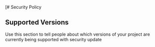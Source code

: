 [# Security Policy

## Supported Versions

Use this section to tell people about which versions of your project are
currently being supported with security update